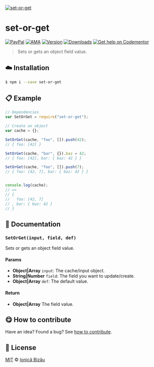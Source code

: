 
[![set-or-get](http://i.imgur.com/EsztPQ4.png)](#)

# set-or-get

 [![PayPal](https://img.shields.io/badge/%24-paypal-f39c12.svg)][paypal-donations] [![AMA](https://img.shields.io/badge/ask%20me-anything-1abc9c.svg)](https://github.com/IonicaBizau/ama) [![Version](https://img.shields.io/npm/v/set-or-get.svg)](https://www.npmjs.com/package/set-or-get) [![Downloads](https://img.shields.io/npm/dt/set-or-get.svg)](https://www.npmjs.com/package/set-or-get) [![Get help on Codementor](https://cdn.codementor.io/badges/get_help_github.svg)](https://www.codementor.io/johnnyb?utm_source=github&utm_medium=button&utm_term=johnnyb&utm_campaign=github)

> Sets or gets an object field value.

## :cloud: Installation

```sh
$ npm i --save set-or-get
```


## :clipboard: Example



```js
// Dependencies
var SetOrGet = require("set-or-get");

// Create an object
var cache = {};

SetOrGet(cache, "foo", []).push(42);
// { foo: [42] }

SetOrGet(cache, "bar", {}).baz = 42;
// { foo: [42], bar: { baz: 42 } }

SetOrGet(cache, "foo", []).push(7);
// { foo: [42, 7], bar: { baz: 42 } }


console.log(cache);
// =>
// {
//   foo: [42, 7]
// , bar: { baz: 42 }
// }
```

## :memo: Documentation


### `SetOrGet(input, field, def)`
Sets or gets an object field value.

#### Params
- **Object|Array** `input`: The cache/input object.
- **String|Number** `field`: The field you want to update/create.
- **Object|Array** `def`: The default value.

#### Return
- **Object|Array** The field value.



## :yum: How to contribute
Have an idea? Found a bug? See [how to contribute][contributing].


## :scroll: License

[MIT][license] © [Ionică Bizău][website]

[paypal-donations]: https://www.paypal.com/cgi-bin/webscr?cmd=_s-xclick&hosted_button_id=RVXDDLKKLQRJW
[donate-now]: http://i.imgur.com/6cMbHOC.png

[license]: http://showalicense.com/?fullname=Ionic%C4%83%20Biz%C4%83u%20%3Cbizauionica%40gmail.com%3E%20(http%3A%2F%2Fionicabizau.net)&year=2015#license-mit
[website]: http://ionicabizau.net
[contributing]: /CONTRIBUTING.md
[docs]: /DOCUMENTATION.md

